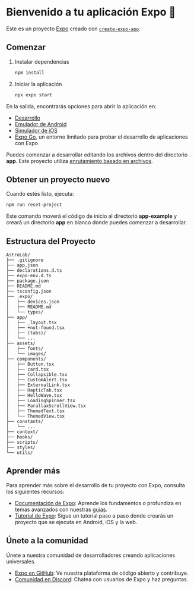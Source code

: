 # Bienvenido a tu aplicación Expo 👋

Este es un proyecto [Expo](https://expo.dev) creado con [`create-expo-app`](https://www.npmjs.com/package/create-expo-app).

## Comenzar

1. Instalar dependencias

   ```bash
   npm install
   ```

2. Iniciar la aplicación

   ```bash
   npx expo start
   ```

En la salida, encontrarás opciones para abrir la aplicación en:

- [Desarrollo](https://docs.expo.dev/develop/development-builds/introduction/)
- [Emulador de Android](https://docs.expo.dev/workflow/android-studio-emulator/)
- [Simulador de iOS](https://docs.expo.dev/workflow/ios-simulator/)
- [Expo Go](https://expo.dev/go), un entorno limitado para probar el desarrollo de aplicaciones con Expo

Puedes comenzar a desarrollar editando los archivos dentro del directorio **app**. Este proyecto utiliza [enrutamiento basado en archivos](https://docs.expo.dev/router/introduction).

## Obtener un proyecto nuevo

Cuando estés listo, ejecuta:

```bash
npm run reset-project
```

Este comando moverá el código de inicio al directorio **app-example** y creará un directorio **app** en blanco donde puedes comenzar a desarrollar.

## Estructura del Proyecto

```
AstroLab/
├── .gitignore
├── app.json
├── declarations.d.ts
├── expo-env.d.ts
├── package.json
├── README.md
├── tsconfig.json
├── .expo/
│   ├── devices.json
│   ├── README.md
│   └── types/
├── app/
│   ├── _layout.tsx
│   ├── +not-found.tsx
│   ├── (tabs)/
│   └── ...
├── assets/
│   ├── fonts/
│   └── images/
├── components/
│   ├── Button.tsx
│   ├── card.tsx
│   ├── Collapsible.tsx
│   ├── CustomAlert.tsx
│   ├── ExternalLink.tsx
│   ├── HapticTab.tsx
│   ├── HelloWave.tsx
│   ├── LoadingSpinner.tsx
│   ├── ParallaxScrollView.tsx
│   ├── ThemedText.tsx
│   └── ThemedView.tsx
├── constants/
│   └── ...
├── context/
├── hooks/
├── scripts/
├── styles/
└── utils/
```

## Aprender más

Para aprender más sobre el desarrollo de tu proyecto con Expo, consulta los siguientes recursos:

- [Documentación de Expo](https://docs.expo.dev/): Aprende los fundamentos o profundiza en temas avanzados con nuestras [guías](https://docs.expo.dev/guides).
- [Tutorial de Expo](https://docs.expo.dev/tutorial/introduction/): Sigue un tutorial paso a paso donde crearás un proyecto que se ejecuta en Android, iOS y la web.

## Únete a la comunidad

Únete a nuestra comunidad de desarrolladores creando aplicaciones universales.

- [Expo en GitHub](https://github.com/expo/expo): Ve nuestra plataforma de código abierto y contribuye.
- [Comunidad en Discord](https://chat.expo.dev): Chatea con usuarios de Expo y haz preguntas.
